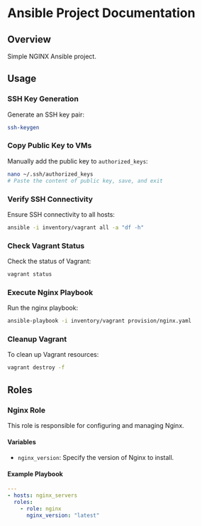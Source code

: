 # Ansible Project Documentation

## Overview

Simple NGINX Ansible project.

## Usage

### SSH Key Generation

Generate an SSH key pair:

```bash
ssh-keygen
```

### Copy Public Key to VMs

Manually add the public key to `authorized_keys`:

```bash
nano ~/.ssh/authorized_keys
# Paste the content of public key, save, and exit
```

### Verify SSH Connectivity

Ensure SSH connectivity to all hosts:

```bash
ansible -i inventory/vagrant all -a "df -h"
```

### Check Vagrant Status

Check the status of Vagrant:

```bash
vagrant status
```

### Execute Nginx Playbook

Run the nginx playbook:

```bash
ansible-playbook -i inventory/vagrant provision/nginx.yaml
```

### Cleanup Vagrant

To clean up Vagrant resources:

```bash
vagrant destroy -f
```

## Roles

### Nginx Role

This role is responsible for configuring and managing Nginx.

#### Variables

- `nginx_version`: Specify the version of Nginx to install.

#### Example Playbook

```yaml
---
- hosts: nginx_servers
  roles:
    - role: nginx
      nginx_version: "latest"
```